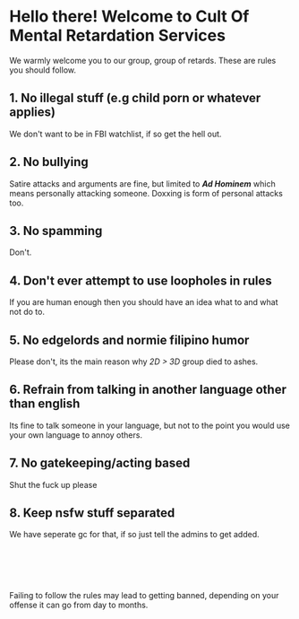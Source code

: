 # **Hello there! Welcome to Cult Of Mental Retardation Services**

We warmly welcome you to our group, group of retards.
These are rules you should follow. 

## 1. No illegal stuff (e.g child porn or whatever applies)
We don't want to be in FBI watchlist, if so get the hell out.
## 2. No bullying
Satire attacks and arguments are fine, but limited to ***Ad Hominem*** which means personally attacking someone. Doxxing is form of personal attacks too.
## 3. No spamming
Don't.
## 4. Don't ever attempt to use loopholes in rules
If you are human enough then you should have an idea what to and what not do to.
## 5. No edgelords and normie filipino humor
Please don't, its the main reason why *2D > 3D* group died to ashes.
## 6. Refrain from talking in another language other than english
Its fine to talk someone in your language, but not to the point you would use your own language to annoy others.
## 7. No gatekeeping/acting based
Shut the fuck up please
## 8. Keep nsfw stuff separated
We have seperate gc for that, if so just tell the admins to get added.

# ‎ 
Failing to follow the rules may lead to getting banned, depending on your offense it can go from day to months.
